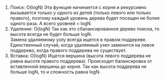 1) Поиск:
   O(logN) 
   Эта функция начинается с корня и рекурсивно вызывается только у одного из детей (только левого или только правого), 
   поэтому каждый уровень дерева будет посещен не более одного раза. 
   А всего уровней = logN.  
2) Удаление:
   O(logN) 
   Так как это сбалансированное дерево поиска, то высота всегда не будет больше logN.  
   Замена удаляемому узлу всегда ищется в правом поддереве. 
   Единственный случай, когда удаляемый узел заменится на левое поддерево, когда правого поддерева не существует.
3) Вставка:
   O(logN)
   Ищется вершина (высота левого поддерева не равна высоте правого поддерева). 
   Происходит балансировка от вставленной вершины до корня. 
   Так как высота поддерева не больше logN, то и сложность равна logN.
